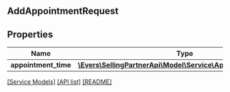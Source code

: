 ## AddAppointmentRequest

## Properties

Name | Type | Description | Notes
------------ | ------------- | ------------- | -------------
**appointment_time** | [**\Evers\SellingPartnerApi\Model\Service\AppointmentTimeInput**](AppointmentTimeInput.md) |  |

[[Service Models]](../) [[API list]](../../Api) [[README]](../../../README.md)
